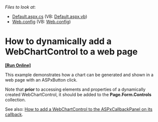 <!-- default file list -->
*Files to look at*:

* [Default.aspx.cs](./CS/WebChartRuntime/Default.aspx.cs) (VB: [Default.aspx.vb](./VB/WebChartRuntime/Default.aspx.vb))
* [Web.config](./CS/WebChartRuntime/Web.config) (VB: [Web.config](./VB/WebChartRuntime/Web.config))
<!-- default file list end -->
# How to dynamically add a WebChartControl to a web page
<!-- run online -->
**[[Run Online]](https://codecentral.devexpress.com/e1171/)**
<!-- run online end -->


<p>This example demonstrates how a chart can be generated and shown in a web page with an ASPxButton click.</p><p>Note that <strong>prior</strong> to accessing elements and properties of a dynamically created WebChartControl, it should be added to the <strong>Page.Form.Controls</strong> collection.</p><p>See also: <a href="https://www.devexpress.com/Support/Center/p/E568">How to add a WebChartControl to the ASPxCallbackPanel on its callback</a>.</p>

<br/>


